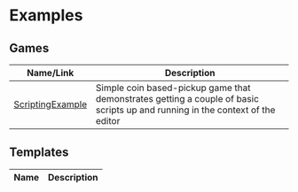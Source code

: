 # Examples

## Games

Name/Link | Description
--- | ---
[ScriptingExample](https://staging.manticoreplatform.com/games/b8efe9e824994eae963d618cdbcabbd1) | Simple coin based-pickup game that demonstrates getting a couple of basic scripts up and running in the context of the editor

## Templates

Name | Description
--- | ---